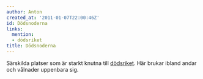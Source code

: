 ```yaml
---
author: Anton
created_at: '2011-01-07T22:00:46Z'
id: Dödsnoderna
links:
  mention:
  - dödsriket
title: Dödsnoderna
---
```


Särskilda platser som är starkt knutna till [dödsriket]. Här brukar ibland andar och vålnader
uppenbara sig.

  [dödsriket]: dödsriket
